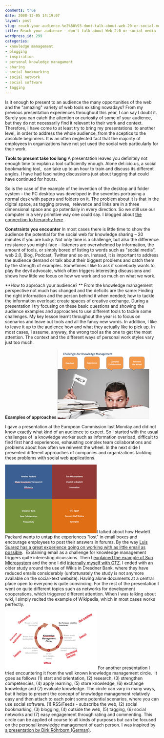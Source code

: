 ```yaml
---
comments: true
date: 2008-12-05 14:19:07
layout: post
slug: reach-your-audience-%e2%80%93-dont-talk-about-web-20-or-social-media
title: Reach your audience – don't talk about Web 2.0 or social media
wordpress_id: 299
categories:
- knowledge management
- blogging
- inspiration
- personal knowledge managament
- sharing
- social bookmarking
- social network
- social software
- tagging
---
```


Is it enough to present to an audience the many opportunities of the web and the "amazing" variety of web tools existing nowadays? From my previous presentation experiences throughout this year, I can say I doubt it. Surely you can catch the attention or curiosity of some of your audience, but they do not necessarily find it relevant to their work and context. Therefore, I have come to at least try to bring my presentations  to another level, in order to address the whole audience, from the sceptics to the absolute beginners. It is an often neglected fact that the majority of employees in organizations have not yet used the social web particularly for their work.

**Tools to present take too long**
A presentation leaves you definitely not enough time to explain a tool sufficiently enough. Alone del.icio.us, a social bookmarking tool,  can take up to an hour to train and discuss its different angles. I have had fascinating discussions just about tagging that could have continued for hours.

So is the case of the example of the invention of the desktop and folder system – the PC desktop was developed in the seventies portraying a normal desk with papers and folders on it. The problem about it is that in the digital space, as tagging proves,  relevance and links are in a three dimensional space and go potentially in every direction. So we still use our computer in a very primitive way one could say. I blogged about [the connection to hierarchy here](http://www.crisscrossed.net/2008/02/28/one-two-three-the-digital-order-and-the-end-of-hierarchy/).

**Constraints you encounter**
In most cases there is little time to show the audience the potential for the social web for knowledge sharing – 20 minutes if you are lucky. Not only time is a challenge, but also the difference resistance you might face – listeners are overwhelmed by information, the amount of tools, or simply bored of listing to words such as "social media", web 2.0, Blog, Podcast, Twitter and so on. Instead, it is important to address the audience demand or talk about their biggest problems and catch them by the strength of examples. Sometimes I like to ask if somebody wants to play the devil advocate, which often triggers interesting discussions and shows how little we focus on how we work and so much on what we work.

**How to approach your audience? **
From the knowledge management perspective not much has changed and the deficits are the same: Finding the right information and the person behind it when needed; how to tackle the information overload; create spaces of creative exchange.
During a presentation I try focusing on these basic questions and showing the audience examples and approaches to use different tools to tackle some challenges. My key lesson learnt throughout the year is to focus on scenarios and leave out tools and all the fancy new words. In addition, I like to leave it up to the audience how and what they actually like to pick up. In most cases, I assume, anyway, the wrong tool as the one to get the most attention. The context and the different ways of personal work styles vary just too much.

**Examples of approaches**
[![kmhelp.png](/images/kmhelp.png)]()

I gave a presentation at the European Commission last Monday and did not know exactly what kind of an audience to expect. So I started with the usual challenges of  a knowledge worker such as information overload, difficult to find first hand experiences, exhausting complex team collaborations and problems about how often we reinvent the wheel. In the next slide I presented different approaches of companies and organizations tackling these problems with social web applications.

[![bestcaseskm.png](/images/bestcaseskm.png)]()I talked about how Hewlett Packard wants to untap the experiences "lost" in email boxes and encourage employees to post their answers in forums. By the way [Luis Suarez has a great experience going on working with as little email as possible](http://www.elsua.net/2008/11/24/giving-up-on-work-e-mail-status-report-on-week-40-how-to-get-rid-of-e-mail/).  Explaining email as a challenge for knowledge management triggers quite interesting dicussions. Then I [explained the example of Sun Microsystem](http://www.crisscrossed.net/2007/05/31/sun-blogging-turns-communication-upside-down/) and the one I did [internally myself with GTZ](http://www.crisscrossed.net/2007/07/20/good-practice-group-blogging-in-an-organization/). I ended with an older study around the use of Wikis in Dresdner Bank, where they have reduced emails considerably (unfortunately the study is not anymore available on the social-text website). Having alone documents at a central place open to everyone is quite convincing. For the rest of the presentation I went on quite different topics such as networks for development cooperations, which triggered different attention. When I was talking about wiki, I simply recited the example of Wikipedia, which in most cases works perfectly.

[![kmcircle.png](/images/kmcircle.png)]() For another presentation I tried encountering it from the well known knowledge management circle.  It goes as follows (1) start and orientation, (2) research, (3) strengthen competencies, (4) apply learning, (5) store knowledge, (6) exchange knowledge and (7) evaluate knowledge. The circle can vary in many ways, but it helps to present the concept of knowledge management relatively easy and then attach to each point some potential scenarios, where you can use social software. (1) RSS/Feeds - subscribe the web, (2) social bookmarking, (3) blogging, (4) outside the web, (5) tagging, (6) social networks and (7) easy engagement through rating and commenting. This circle can be applied of course to all kinds of purposes but can be focused on the personal knowledge management of each person. I was inspired by [a presentation by Dirk Röhrborn (German)](http://www.humannetworkcompetence.de/2008/02/09/persoenliches-wissensmanagement-beitrag-auf-dem-barcamp-mitteldeutschland-in-jena/).
